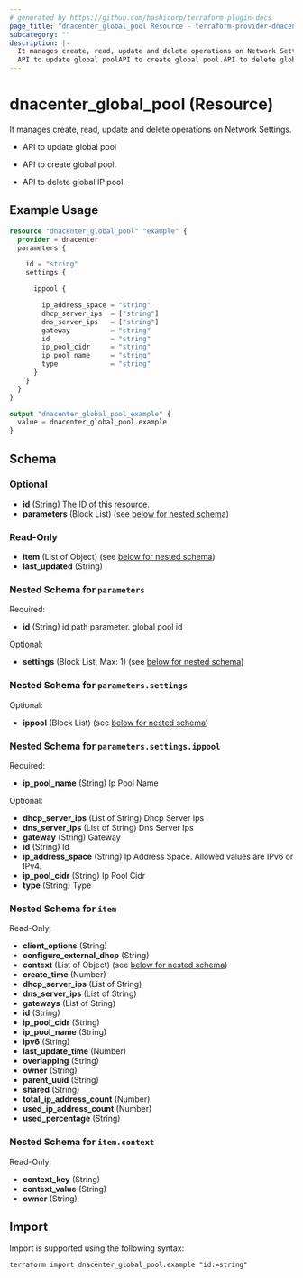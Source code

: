 ```yaml
---
# generated by https://github.com/hashicorp/terraform-plugin-docs
page_title: "dnacenter_global_pool Resource - terraform-provider-dnacenter"
subcategory: ""
description: |-
  It manages create, read, update and delete operations on Network Settings.
  API to update global poolAPI to create global pool.API to delete global IP pool.
---
```


# dnacenter_global_pool (Resource)

It manages create, read, update and delete operations on Network Settings.

- API to update global pool

- API to create global pool.

- API to delete global IP pool.

## Example Usage

```terraform
resource "dnacenter_global_pool" "example" {
  provider = dnacenter
  parameters {

    id = "string"
    settings {

      ippool {

        ip_address_space = "string"
        dhcp_server_ips  = ["string"]
        dns_server_ips   = ["string"]
        gateway          = "string"
        id               = "string"
        ip_pool_cidr     = "string"
        ip_pool_name     = "string"
        type             = "string"
      }
    }
  }
}

output "dnacenter_global_pool_example" {
  value = dnacenter_global_pool.example
}
```

<!-- schema generated by tfplugindocs -->
## Schema

### Optional

- **id** (String) The ID of this resource.
- **parameters** (Block List) (see [below for nested schema](#nestedblock--parameters))

### Read-Only

- **item** (List of Object) (see [below for nested schema](#nestedatt--item))
- **last_updated** (String)

<a id="nestedblock--parameters"></a>
### Nested Schema for `parameters`

Required:

- **id** (String) id path parameter. global pool id

Optional:

- **settings** (Block List, Max: 1) (see [below for nested schema](#nestedblock--parameters--settings))

<a id="nestedblock--parameters--settings"></a>
### Nested Schema for `parameters.settings`

Optional:

- **ippool** (Block List) (see [below for nested schema](#nestedblock--parameters--settings--ippool))

<a id="nestedblock--parameters--settings--ippool"></a>
### Nested Schema for `parameters.settings.ippool`

Required:

- **ip_pool_name** (String) Ip Pool Name

Optional:

- **dhcp_server_ips** (List of String) Dhcp Server Ips
- **dns_server_ips** (List of String) Dns Server Ips
- **gateway** (String) Gateway
- **id** (String) Id
- **ip_address_space** (String) Ip Address Space. Allowed values are IPv6 or IPv4.
- **ip_pool_cidr** (String) Ip Pool Cidr
- **type** (String) Type




<a id="nestedatt--item"></a>
### Nested Schema for `item`

Read-Only:

- **client_options** (String)
- **configure_external_dhcp** (String)
- **context** (List of Object) (see [below for nested schema](#nestedobjatt--item--context))
- **create_time** (Number)
- **dhcp_server_ips** (List of String)
- **dns_server_ips** (List of String)
- **gateways** (List of String)
- **id** (String)
- **ip_pool_cidr** (String)
- **ip_pool_name** (String)
- **ipv6** (String)
- **last_update_time** (Number)
- **overlapping** (String)
- **owner** (String)
- **parent_uuid** (String)
- **shared** (String)
- **total_ip_address_count** (Number)
- **used_ip_address_count** (Number)
- **used_percentage** (String)

<a id="nestedobjatt--item--context"></a>
### Nested Schema for `item.context`

Read-Only:

- **context_key** (String)
- **context_value** (String)
- **owner** (String)

## Import

Import is supported using the following syntax:

```shell
terraform import dnacenter_global_pool.example "id:=string"
```

